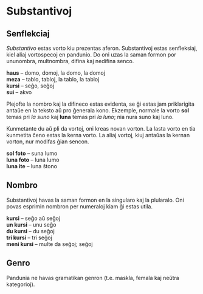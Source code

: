 
# Substantivoj

## Senflekciaj

_Substantivo_ estas vorto kiu prezentas aferon.
Substantivoj estas senfleksiaj, kiel aliaj vortospecoj en pandunio.
Do oni uzas la saman formon por ununombra, multnombra, difina kaj nedifina senco.

**haus**
– domo, domoj, la domo, la domoj  
**meza**
– tablo, tabloj, la tablo, la tabloj  
**kursi**
– seĝo, seĝoj  
**sui**
– akvo  

Plejofte la nombro kaj la difineco estas evidenta, se ĝi estas jam priklarigita antaŭe en la teksto aŭ pro ĝenerala kono.
Ekzemple, normale la vorto **sol** temas pri _la suno_ kaj **luna** temas pri _la luno_; nia nura suno kaj luno.

Kunmetante du aŭ pli da vortoj, oni kreas novan vorton.
La lasta vorto en tia kunmetita ĉeno estas la kerna vorto.
La aliaj vortoj, kiuj antaŭas la kernan vorton, nur modifas ĝian sencon.

**sol foto**
– suna lumo  
**luna foto**
– luna lumo  
**luna ite**
– luna ŝtono  


## Nombro

Substantivoj havas la saman formon en la singularo kaj la plularalo.
Oni povas esprimin nombron per numeraloj kiam ĝi estas utila.

**kursi**
– seĝo aŭ seĝoj  
**un kursi**
– unu seĝo  
**du kursi**
– du seĝoj  
**tri kursi**
– tri seĝoj  
**meni kursi**
– multe da seĝoj; seĝoj


## Genro

Pandunia ne havas gramatikan genron (t.e. maskla, femala kaj neŭtra kategorioj).


